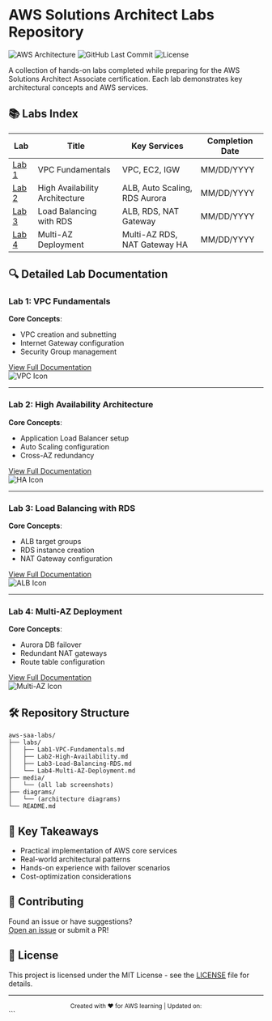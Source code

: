 # AWS Solutions Architect Labs Repository

![AWS Architecture](https://img.shields.io/badge/AWS-Certified%20Solutions%20Architect-orange?logo=amazon-aws)
![GitHub Last Commit](https://img.shields.io/github/last-commit/DSTIXX05/My-Learning-Journey)
![License](https://img.shields.io/badge/License-MIT-blue)

A collection of hands-on labs completed while preparing for the AWS Solutions Architect Associate certification. Each lab demonstrates key architectural concepts and AWS services.

## 📚 Labs Index

| Lab                                 | Title                          | Key Services                  | Completion Date |
| ----------------------------------- | ------------------------------ | ----------------------------- | --------------- |
| [Lab 1](#lab-1-vpc-fundamentals)    | VPC Fundamentals               | VPC, EC2, IGW                 | MM/DD/YYYY      |
| [Lab 2](#lab-2-ha-architecture)     | High Availability Architecture | ALB, Auto Scaling, RDS Aurora | MM/DD/YYYY      |
| [Lab 3](#lab-3-load-balancing-rds)  | Load Balancing with RDS        | ALB, RDS, NAT Gateway         | MM/DD/YYYY      |
| [Lab 4](#lab-4-multi-az-deployment) | Multi-AZ Deployment            | Multi-AZ RDS, NAT Gateway HA  | MM/DD/YYYY      |

## 🔍 Detailed Lab Documentation

### Lab 1: VPC Fundamentals

<a name="lab-1-vpc-fundamentals"></a>
**Core Concepts**:

- VPC creation and subnetting
- Internet Gateway configuration
- Security Group management

[View Full Documentation](./)  
![VPC Icon](https://img.icons8.com/color/48/000000/amazon-vpc.png)

---

### Lab 2: High Availability Architecture

<a name="lab-2-ha-architecture"></a>
**Core Concepts**:

- Application Load Balancer setup
- Auto Scaling configuration
- Cross-AZ redundancy

[View Full Documentation](./Lab2.md)  
![HA Icon](https://img.icons8.com/color/48/000000/high-availability.png)

---

### Lab 3: Load Balancing with RDS

<a name="lab-3-load-balancing-rds"></a>
**Core Concepts**:

- ALB target groups
- RDS instance creation
- NAT Gateway configuration

[View Full Documentation](./Lab3.md)  
![ALB Icon](https://img.icons8.com/color/48/000000/load-balancer.png)

---

### Lab 4: Multi-AZ Deployment

<a name="lab-4-multi-az-deployment"></a>
**Core Concepts**:

- Aurora DB failover
- Redundant NAT gateways
- Route table configuration

[View Full Documentation](./Lab4.md)  
![Multi-AZ Icon](https://img.icons8.com/color/48/000000/multiple-devices.png)

## 🛠️ Repository Structure

```
aws-saa-labs/
├── labs/
│   ├── Lab1-VPC-Fundamentals.md
│   ├── Lab2-High-Availability.md
│   ├── Lab3-Load-Balancing-RDS.md
│   └── Lab4-Multi-AZ-Deployment.md
├── media/
│   └── (all lab screenshots)
├── diagrams/
│   └── (architecture diagrams)
└── README.md
```

## 📌 Key Takeaways

- Practical implementation of AWS core services
- Real-world architectural patterns
- Hands-on experience with failover scenarios
- Cost-optimization considerations

## 🤝 Contributing

Found an issue or have suggestions?  
[Open an issue](https://github.com/DSTIXX05/My-Learning-Journey/tree/main/Architecting%20with%20AWS%20Labs/issues) or submit a PR!

## 📜 License

This project is licensed under the MIT License - see the [LICENSE](./LICENSE) file for details.

---

<div align="center">
  <sub>Created with ❤️ for AWS learning | Updated on: <script>document.write(new Date().toLocaleDateString());</script></sub>
</div>
```
